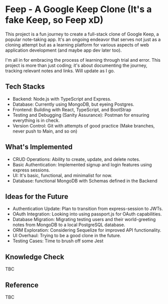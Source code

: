 # Feep - A Google Keep Clone (It's a fake Keep, so Feep xD)

This project is a fun journey to create a full-stack clone of Google Keep, a popular note-taking app. It's an ongoing endeavor that serves not just as a cloning attempt but as a learning platform for various aspects of web application development (and maybe app dev later too).

I'm all in for embracing the process of learning through trial and error. This project is more than just coding; it's about documenting the journey, tracking relevant notes and links. Will update as I go.

## Tech Stacks

- Backend: Node.js with TypeScript and Express.
- Database: Currently using MongoDB, but eyeing Postgres.
- Frontend: Building with React, TypeScript, and BootStrap
- Testing and Debugging (Sanity Assurance): Postman for ensuring everything is in check.
- Version Control: Git with attempts of good practice (Make branches, never push to Main, and so on)

## What's Implemented

- CRUD Operations: Ability to create, update, and delete notes.
- Basic Authentication: Implemented signup and login features using express sessions.
- UI: It's basic, functional, and minimalist for now.
- Database: functional MongoDB with Schemas defined in the Backend

## Ideas for the Future

- Authentication Update: Plan to transition from express-session to JWTs.
- OAuth Integration: Looking into using passport.js for OAuth capabilities.
- Database Migration: Migrating testing users and their world-greeting notes from MongoDB to a local PostgreSQL database.
- ORM Exploration: Considering Sequelize for improved API functionality.
- UI Overhaul: Trying to be a good clone in the future.
- Testing Cases: Time to brush off some Jest

## Knowledge Check

TBC

## Reference

TBC
